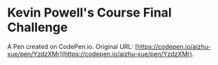 # Kevin Powell's Course Final Challenge

A Pen created on CodePen.io. Original URL: [https://codepen.io/aizhu-xue/pen/YzdzXMr](https://codepen.io/aizhu-xue/pen/YzdzXMr).

